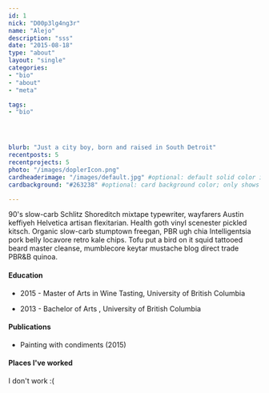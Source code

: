 ```yaml
---
id: 1
nick: "D00p3lg4ng3r"
name: "Alejo"
description: "sss"
date: "2015-08-18"
type: "about"
layout: "single"
categories:
- "bio"
- "about"
- "meta"

tags:
- "bio"




blurb: "Just a city boy, born and raised in South Detroit"
recentposts: 5
recentprojects: 5
photo: "/images/doplerIcon.png"
cardheaderimage: "/images/default.jpg" #optional: default solid color if unset
cardbackground: "#263238" #optional: card background color; only shows when no image specified

---
```


90's slow-carb Schlitz Shoreditch mixtape typewriter, wayfarers Austin keffiyeh 
Helvetica artisan flexitarian. Health goth vinyl scenester pickled kitsch. 
Organic slow-carb stumptown freegan, PBR ugh chia Intelligentsia pork belly 
locavore retro kale chips. Tofu put a bird on it squid tattooed beard master 
cleanse, mumblecore keytar mustache blog direct trade PBR&B quinoa.

#### Education

- 2015 - Master of Arts in Wine Tasting, University of British Columbia

- 2013 - Bachelor of Arts , University of British Columbia
 

#### Publications

- Painting with condiments (2015) 

#### Places I've worked

I don't work :(
